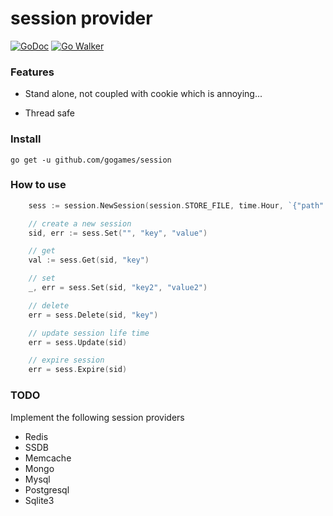 session provider
===
[![GoDoc](http://godoc.org/github.com/gogames/session?status.svg)](http://godoc.org/github.com/gogames/session)
[![Go Walker](http://gowalker.org/api/v1/badge)](http://gowalker.org/github.com/gogames/session)

### Features

* Stand alone, not coupled with cookie which is annoying...

* Thread safe


### Install

``` go get -u github.com/gogames/session ```


### How to use

```go
	sess := session.NewSession(session.STORE_FILE, time.Hour, `{"path":"session_path", "separator": "/"}`)

	// create a new session
	sid, err := sess.Set("", "key", "value")

	// get
	val := sess.Get(sid, "key")

	// set
	_, err = sess.Set(sid, "key2", "value2")

	// delete 
	err = sess.Delete(sid, "key")

	// update session life time
	err = sess.Update(sid)

	// expire session
	err = sess.Expire(sid)
```

### TODO

Implement the following session providers

* Redis
* SSDB
* Memcache
* Mongo
* Mysql
* Postgresql
* Sqlite3
